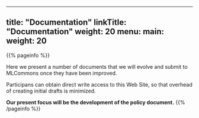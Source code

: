 
---
title: "Documentation"
linkTitle: "Documentation"
weight: 20
menu:
  main:
    weight: 20
---

{{% pageinfo %}}

Here we present a number of documents that we will evolve and submit
to MLCommons once they have been improved.

Participans can obtain direct write access to this Web Site, so that
overhead of creating initial drafts is minimized.

**Our present focus will be the development of the policy document.**
{{% /pageinfo %}}


